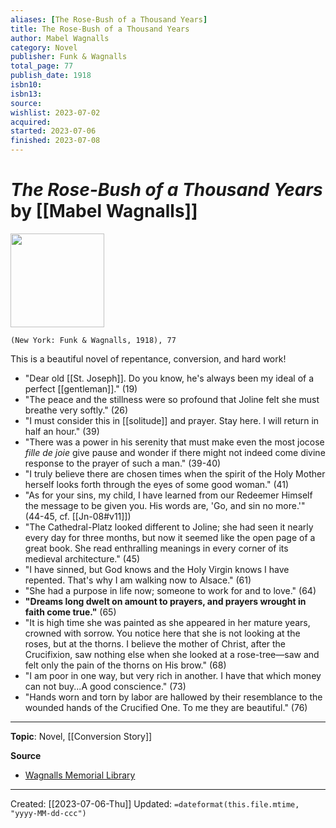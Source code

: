 ```yaml
---
aliases: [The Rose-Bush of a Thousand Years]
title: The Rose-Bush of a Thousand Years
author: Mabel Wagnalls
category: Novel
publisher: Funk & Wagnalls
total_page: 77
publish_date: 1918
isbn10: 
isbn13: 
source: 
wishlist: 2023-07-02
acquired: 
started: 2023-07-06
finished: 2023-07-08
---
```

# *The Rose-Bush of a Thousand Years* by [[Mabel Wagnalls]]

<img src="http://books.google.com/books/content?id=WoEpAAAAYAAJ&printsec=frontcover&img=1&zoom=1&edge=curl&source=gbs_api" width=150>

`(New York: Funk & Wagnalls, 1918), 77`

This is a beautiful novel of repentance, conversion, and hard work! 

- "Dear old [[St. Joseph]]. Do you know, he's always been my ideal of a perfect [[gentleman]]." (19)
- "The peace and the stillness were so profound that Joline felt she must breathe very softly." (26)
- "I must consider this in [[solitude]] and prayer. Stay here. I will return in half an hour." (39)
- "There was a power in his serenity that must make even the most jocose *fille de joie* give pause and wonder if there might not indeed come divine response to the prayer of such a man." (39-40)
- "I truly believe there are chosen times when the spirit of the Holy Mother herself looks forth through the eyes of some good woman." (41)
- "As for your sins, my child, I have learned from our Redeemer Himself the message to be given you. His words are, 'Go, and sin no more.'" (44-45, cf. [[Jn-08#v11]])
- "The Cathedral-Platz looked different to Joline; she had seen it nearly every day for three months, but now it seemed like the open page of a great book. She read enthralling meanings in every corner of its medieval architecture." (45)
- "I have sinned, but God knows and the Holy Virgin knows I have repented. That's why I am walking now to Alsace." (61)
- "She had a purpose in life now; someone to work for and to love." (64)
- **"Dreams long dwelt on amount to prayers, and prayers wrought in faith come true."** (65)
- "It is high time she was painted as she appeared in her mature years, crowned with sorrow. You notice here that she is not looking at the roses, but at the thorns. I believe the mother of Christ, after the Crucifixion, saw nothing else when she looked at a rose-tree—saw and felt only the pain of the thorns on His brow." (68)
- "I am poor in one way, but very rich in another. I have that which money can not buy...A good conscience." (73)
- "Hands worn and torn by labor are hallowed by their resemblance to the wounded hands of the Crucified One. To me they are beautiful." (76)

--- 
**Topic**: Novel, [[Conversion Story]]

**Source**
- [Wagnalls Memorial Library](https://www.wagnallslibrary.org/)


---
Created: [[2023-07-06-Thu]]
Updated: `=dateformat(this.file.mtime, "yyyy-MM-dd-ccc")`